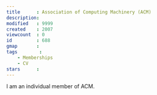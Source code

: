 ```yaml
---
title      : Association of Computing Machinery (ACM) 
description: 
modified   : 9999
created    : 2007
viewcount  : 0
id         : 688
gmap       : 
tags        :
    - Memberships
    - CV
stars      : 
---
```


I am an individual member of ACM.
